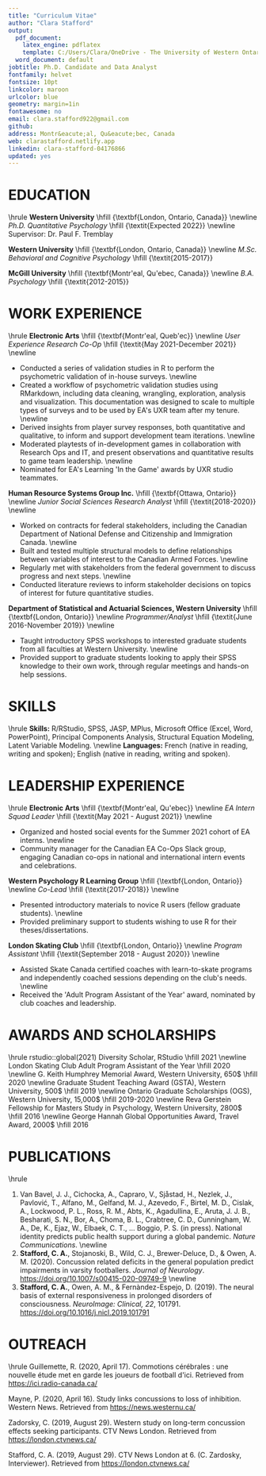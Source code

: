 ```yaml
---
title: "Curriculum Vitae"
author: "Clara Stafford"
output:
  pdf_document:
    latex_engine: pdflatex
    template: C:/Users/Clara/OneDrive - The University of Western Ontario/Documents/latex-cv_orig.tex
  word_document: default
jobtitle: Ph.D. Candidate and Data Analyst
fontfamily: helvet
fontsize: 10pt
linkcolor: maroon
urlcolor: blue
geometry: margin=1in
fontawesome: no
email: clara.stafford922@gmail.com
github: 
address: Montr&eacute;al, Qu&eacute;bec, Canada
web: clarastafford.netlify.app
linkedin: clara-stafford-04176866
updated: yes
---
```


# EDUCATION
\hrule
**Western University** \hfill {\textbf{London, Ontario, Canada}}
\newline
*Ph.D. Quantitative Psychology* \hfill {\textit{Expected 2022}}
\newline
Supervisor: Dr. Paul F. Tremblay

**Western University** \hfill {\textbf{London, Ontario, Canada}}
\newline
*M.Sc. Behavioral and Cognitive Psychology* \hfill {\textit{2015-2017}}

**McGill University** \hfill {\textbf{Montr\'eal, Qu\'ebec, Canada}}
\newline
*B.A. Psychology* \hfill {\textit{2012-2015}}

# WORK EXPERIENCE
\hrule
**Electronic Arts** \hfill {\textbf{Montr\'eal, Queb\'ec}}
\newline
*User Experience Research Co-Op* \hfill {\textit{May 2021-December 2021}}
\newline
- Conducted a series of validation studies in R to perform the psychometric validation of in-house surveys.
\newline
- Created a workflow of psychometric validation studies using RMarkdown, including data cleaning, wrangling, exploration, analysis and visualization. This documentation was designed to scale to multiple types of surveys and to be used by EA's UXR team after my tenure.
\newline
- Derived insights from player survey responses, both quantitative and qualitative, to inform and support development team iterations.
\newline
- Moderated playtests of in-development games in collaboration with Research Ops and IT, and present observations and quantitative results to game team leadership.
\newline
- Nominated for EA's Learning 'In the Game' awards by UXR studio teammates.

**Human Resource Systems Group Inc.** \hfill {\textbf{Ottawa, Ontario}}
\newline
*Junior Social Sciences Research Analyst* \hfill {\textit{2018-2020}}
\newline
- Worked on contracts for federal stakeholders, including the Canadian Department of National Defense and Citizenship and Immigration Canada.
\newline
- Built and tested multiple structural models to define relationships between variables of interest to the Canadian Armed Forces.
\newline
- Regularly met with stakeholders from the federal government to discuss progress and next steps.
\newline
- Conducted literature reviews to inform stakeholder decisions on topics of interest for future quantitative studies.

**Department of Statistical and Actuarial Sciences, Western University** \hfill {\textbf{London, Ontario}}
\newline
*Programmer/Analyst* \hfill {\textit{June 2016-November 2019}}
\newline
- Taught introductory SPSS workshops to interested graduate students from all faculties at Western University.
\newline
- Provided support to graduate students looking to apply their SPSS knowledge to their own work, through regular meetings and hands-on help sessions.

# SKILLS
\hrule
**Skills:** R/RStudio, SPSS, JASP, MPlus, Microsoft Office (Excel, Word, PowerPoint), Principal Components Analysis, Structural Equation Modeling, Latent Variable Modeling.
\newline
**Languages:** French (native in reading, writing and spoken); English (native in reading, writing and spoken).

# LEADERSHIP EXPERIENCE
\hrule
**Electronic Arts** \hfill {\textbf{Montr\'eal, Qu\'ebec}}
\newline
*EA Intern Squad Leader* \hfill {\textit{May 2021 - August 2021}}
\newline
- Organized and hosted social events for the Summer 2021 cohort of EA interns.
\newline
- Community manager for the Canadian EA Co-Ops Slack group, engaging Canadian co-ops in national and international intern events and celebrations.

**Western Psychology R Learning Group** \hfill {\textbf{London, Ontario}}
\newline
*Co-Lead* \hfill {\textit{2017-2018}}
\newline
- Presented introductory materials to novice R users (fellow graduate students).
\newline
- Provided preliminary support to students wishing to use R for their theses/dissertations.

**London Skating Club** \hfill {\textbf{London, Ontario}}
\newline
*Program Assistant* \hfill {\textit{September 2018 - August 2020}}
\newline
- Assisted Skate Canada certified coaches with learn-to-skate programs and independently coached sessions depending on the club's needs.
\newline
- Received the 'Adult Program Assistant of the Year' award, nominated by club coaches and leadership.

# AWARDS AND SCHOLARSHIPS
\hrule
rstudio::global(2021) Diversity Scholar, RStudio \hfill 2021
\newline
London Skating Club Adult Program Assistant of the Year \hfill 2020
\newline
G. Keith Humphrey Memorial Award, Western University, 650$ \hfill 2020
\newline
Graduate Student Teaching Award (GSTA), Western University, 500$ \hfill 2019
\newline
Ontario Graduate Scholarships (OGS), Western University, 15,000$ \hfill 2019-2020
\newline
Reva Gerstein Fellowship for Masters Study in Psychology, Western University, 2800$ \hfill 2016
\newline
George Hannah Global Opportunities Award, Travel Award, 2000$ \hfill 2016

# PUBLICATIONS
\hrule
1. Van Bavel, J. J., Cichocka, A., Capraro, V., Sjåstad, H., Nezlek, J., Pavlović, T., Alfano, M., Gelfand, M. J., Azevedo, F., Birtel, M. D., Cislak, A., Lockwood, P. L., Ross, R. M., Abts, K., Agadullina, E., Aruta, J. J. B., Besharati, S. N., Bor, A., Choma, B. L., Crabtree, C. D., Cunningham, W. A., De, K., Ejaz, W., Elbaek, C. T., ... Boggio, P. S. (in press). National identity predicts public health support during a global pandemic. *Nature Communications*.
\newline
2. **Stafford, C. A.**, Stojanoski, B., Wild, C. J., Brewer-Deluce, D., & Owen, A. M. (2020). Concussion related deficits in the general population predict impairments in varsity footballers. *Journal of Neurology*. https://doi.org/10.1007/s00415-020-09749-9
\newline
3. **Stafford, C. A.**, Owen, A. M., & Fern&agrave;ndez-Espejo, D. (2019). The neural basis of external responsiveness in prolonged disorders of consciousness. *NeuroImage: Clinical, 22*, 101791. https://doi.org/10.1016/j.nicl.2019.101791 

# OUTREACH
\hrule
Guillemette, R. (2020, April 17). Commotions c&eacute;r&eacute;brales : une nouvelle &eacute;tude met en garde les joueurs de football d'ici. Retrieved from https://ici.radio-canada.ca/

Mayne, P. (2020, April 16). Study links concussions to loss of inhibition. Western News. Retrieved from https://news.westernu.ca/

Zadorsky, C. (2019, August 29). Western study on long-term concussion effects seeking participants. CTV News London. Retrieved from https://london.ctvnews.ca/

Stafford, C. A. (2019, August 29). CTV News London at 6. (C. Zardosky, Interviewer). Retrieved from https://london.ctvnews.ca/
